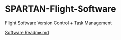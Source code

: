 # SPARTAN-Flight-Software
Flight Software Version Control + Task Management

[Software Readme.md](Software/)

